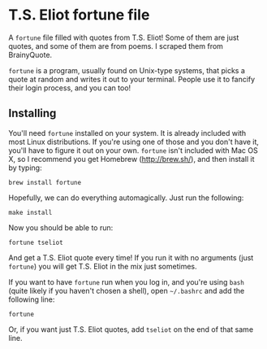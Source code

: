 T.S. Eliot fortune file
=======================

A `fortune` file filled with quotes from T.S. Eliot! Some of them are just quotes, and some of them are from poems. I scraped them from BrainyQuote.

`fortune` is a program, usually found on Unix-type systems, that picks a quote at random and writes it out to your terminal. People use it to fancify their login process, and you can too!


Installing
----------

You'll need `fortune` installed on your system. It is already included with most Linux distributions. If you're using one of those and you don't have it, you'll have to figure it out on your own. `fortune` isn't included with Mac OS X, so I recommend you get Homebrew (http://brew.sh/), and then install it by typing:

    brew install fortune

Hopefully, we can do everything automagically. Just run the following:

    make install

Now you should be able to run:

    fortune tseliot

And get a T.S. Eliot quote every time! If you run it with no arguments (just `fortune`) you will get T.S. Eliot in the mix just sometimes.

If you want to have `fortune` run when you log in, and you're using `bash` (quite likely if you haven't chosen a shell), open `~/.bashrc` and add the following line:

    fortune

Or, if you want just T.S. Eliot quotes, add `tseliot` on the end of that same line.
